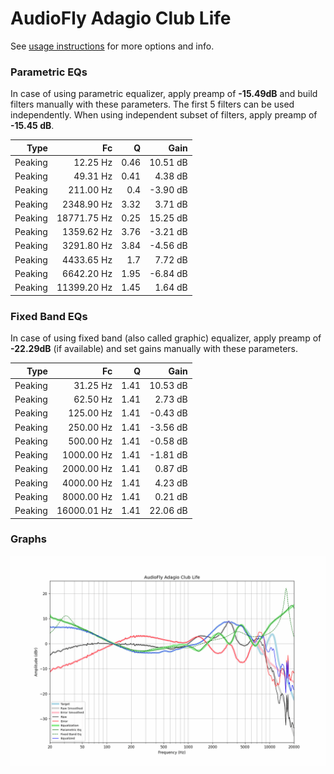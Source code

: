# AudioFly Adagio Club Life
See [usage instructions](https://github.com/jaakkopasanen/AutoEq#usage) for more options and info.

### Parametric EQs
In case of using parametric equalizer, apply preamp of **-15.49dB** and build filters manually
with these parameters. The first 5 filters can be used independently.
When using independent subset of filters, apply preamp of **-15.45 dB**.

| Type    | Fc          |    Q | Gain     |
|--------:|------------:|-----:|---------:|
| Peaking | 12.25 Hz    | 0.46 | 10.51 dB |
| Peaking | 49.31 Hz    | 0.41 | 4.38 dB  |
| Peaking | 211.00 Hz   | 0.4  | -3.90 dB |
| Peaking | 2348.90 Hz  | 3.32 | 3.71 dB  |
| Peaking | 18771.75 Hz | 0.25 | 15.25 dB |
| Peaking | 1359.62 Hz  | 3.76 | -3.21 dB |
| Peaking | 3291.80 Hz  | 3.84 | -4.56 dB |
| Peaking | 4433.65 Hz  | 1.7  | 7.72 dB  |
| Peaking | 6642.20 Hz  | 1.95 | -6.84 dB |
| Peaking | 11399.20 Hz | 1.45 | 1.64 dB  |

### Fixed Band EQs
In case of using fixed band (also called graphic) equalizer, apply preamp of **-22.29dB**
(if available) and set gains manually with these parameters.

| Type    | Fc          |    Q | Gain     |
|--------:|------------:|-----:|---------:|
| Peaking | 31.25 Hz    | 1.41 | 10.53 dB |
| Peaking | 62.50 Hz    | 1.41 | 2.73 dB  |
| Peaking | 125.00 Hz   | 1.41 | -0.43 dB |
| Peaking | 250.00 Hz   | 1.41 | -3.56 dB |
| Peaking | 500.00 Hz   | 1.41 | -0.58 dB |
| Peaking | 1000.00 Hz  | 1.41 | -1.81 dB |
| Peaking | 2000.00 Hz  | 1.41 | 0.87 dB  |
| Peaking | 4000.00 Hz  | 1.41 | 4.23 dB  |
| Peaking | 8000.00 Hz  | 1.41 | 0.21 dB  |
| Peaking | 16000.01 Hz | 1.41 | 22.06 dB |

### Graphs
![](./AudioFly%20Adagio%20Club%20Life.png)